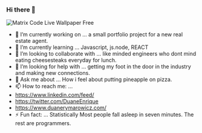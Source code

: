 ### Hi there 👋




![Matrix Code Live Wallpaper Free](https://user-images.githubusercontent.com/88947459/133857581-66e0127d-45a0-48b9-99a8-fdd03c6d6945.gif)








- 🔭 I’m currently working on ... a small portfolio project for a new real estate agent. 
- 🌱 I’m currently learning ... Javascript, js.node, REACT
- 👯 I’m looking to collaborate with ... like minded engineers who dont mind eating cheesesteaks everyday for lunch. 
- 🤔 I’m looking for help with ... getting my foot in the door in the industry and making new connections. 
- 💬 Ask me about ... How i feel about putting pineapple on pizza.
- 📫 How to reach me: ... 
- https://www.linkedin.com/feed/
- https://twitter.com/DuaneEnrique
- https://www.duanerymarowicz.com/
- ⚡ Fun fact: ... 
Statistically Most people fall asleep in seven minutes. The rest are programmers. 

